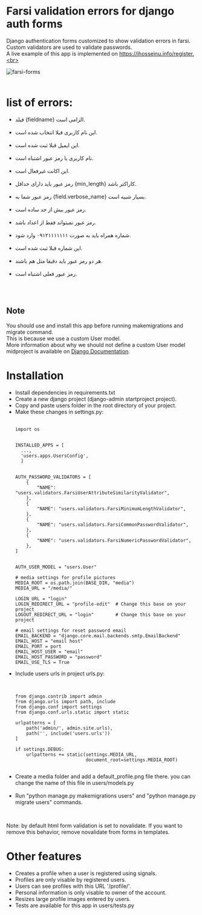 # Farsi validation errors for django auth forms

Django authentication forms customized to show validation errors in farsi.<br>
Custom validators are used to validate passwords.<br>
A live example of this app is implemented on https://ihosseinu.info/register.<br><br>

![farsi-forms](https://user-images.githubusercontent.com/86075967/150630151-dd85e501-510b-4b7b-85d1-c8f768dacd97.png)
<br><br>

# list of errors:
<ul>
  <li>فیلد {fieldname} الزامی است.</li><br>
  <li>این نام کاربری قبلا انتخاب شده است.</li><br>
  <li>این ایمیل قبلا ثبت شده است.</li><br>
  <li>نام کاربری یا رمز عبور اشتباه است.</li><br>
  <li>این اکانت غیرفعال است.</li><br>
  <li>رمز عبور باید دارای حداقل {min_length} کاراکتر باشد.</li><br>
  <li>رمز عبور شما به {field.verbose_name} بسیار شبیه است.</li><br>
  <li>رمز عبور بیش از حد ساده است.</li><br>
  <li>رمز عبور نمیتواند فقط از اعداد باشد.</li><br>
  <li>شماره همراه باید به صورت ۰۹۱۲۱۱۱۱۱۱۱ وارد شود.</li><br>
  <li>این شماره قبلا ثبت شده است.</li><br>
  <li>هر دو رمز عبور باید دقیقا مثل هم باشند.</li><br>
  <li>رمز عبور فعلی اشتباه است.</li><br>
</ul><br>

## Note
You should use and install this app before running makemigrations and migrate command.<br>
This is because we use a custom User model.<br>
More information about why we should not define a custom User model midproject is available on <a href="https://docs.djangoproject.com/en/4.0/topics/auth/customizing/#changing-to-a-custom-user-model-mid-project">Django Documentation</a>.


# Installation<br>
<ul>
<li>Install dependencies in requirements.txt</li>
<li>Create a new django project (django-admin startproject project).</li>
<li>Copy and paste users folder in the root directory of your project.</li>
<li>Make these changes in settings.py:</li><br>


```
import os
  
  
INSTALLED_APPS = [
  ...,
  'users.apps.UsersConfig',
  ]
  
  
AUTH_PASSWORD_VALIDATORS = [
    {
        "NAME": "users.validators.FarsiUserAttributeSimilarityValidator",
    },
    {
        "NAME": "users.validators.FarsiMinimumLengthValidator",
    },
    {
        "NAME": "users.validators.FarsiCommonPasswordValidator",
    },
    {
        "NAME": "users.validators.FarsiNumericPasswordValidator",
    },
]


AUTH_USER_MODEL = "users.User"
  
# media settings for profile pictures
MEDIA_ROOT = os.path.join(BASE_DIR, "media")
MEDIA_URL = "/media/"
  
LOGIN_URL = "login"
LOGIN_REDIRECT_URL = "profile-edit"  # Change this base on your project
LOGOUT_REDIRECT_URL = "login"        # Change this base on your project

# email settings for reset password email
EMAIL_BACKEND = "django.core.mail.backends.smtp.EmailBackend"
EMAIL_HOST = "email host"
EMAIL_PORT = port
EMAIL_HOST_USER = "email"
EMAIL_HOST_PASSWORD = "password"
EMAIL_USE_TLS = True
```
  
<li>Include users urls in project urls.py:</li><br>

```
  
from django.contrib import admin
from django.urls import path, include
from django.conf import settings
from django.conf.urls.static import static

urlpatterns = [
    path('admin/', admin.site.urls),
    path('', include('users.urls'))
]

if settings.DEBUG:
    urlpatterns += static(settings.MEDIA_URL,
                          document_root=settings.MEDIA_ROOT)
  
```
  
<li>Create a media folder and add a default_profile.png file there. you can change the name of this file in users/models.py</li><br>
<li>Run "python manage.py makemigrations users" and "python manage.py migrate users" commands.</li></ul>

<br>

Note: by default html form validation is set to novalidate. If you want to remove this behavior, remove novalidate from forms in templates.<br>


# Other features<br>
<ul>
  <li>Creates a profile when a user is registered using signals.</li>
  <li>Profiles are only visable by registered users.</li>
  <li>Users can see profiles with this URL '/profile/<username>'.</li>
  <li>Personal information is only visable to owner of the account.</li>
  <li>Resizes large profile images entered by users.</li>
  <li>Tests are available for this app in users/tests.py</li>
</ul>
